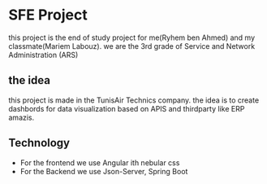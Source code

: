 # SFE Project
this project is the end of study project for me(Ryhem ben Ahmed) and my classmate(Mariem Labouz).
we are the 3rd grade of Service and Network Administration (ARS)

## the idea
this project is made in the TunisAir Technics company. the idea is to create dashbords for data visualization based on APIS and thirdparty like ERP amazis.

## Technology
- For the frontend we use Angular ith nebular css
- For the Backend we use Json-Server, Spring Boot


